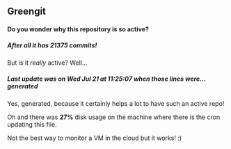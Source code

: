 ## Greengit

#### Do you wonder why this repository is so active?

##### After all it has 21375 commits!

But is it *really* active? Well...

##### Last update was on Wed Jul 21 at 11:25:07 when those lines were... generated

Yes, generated, because it certainly helps a lot to have such an active repo!

Oh and there was **27%** disk usage on the machine
where there is the cron updating this file.

Not the best way to monitor a VM in the cloud but it works! :)
